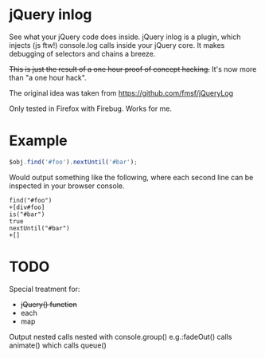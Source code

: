 jQuery inlog
======

See what your jQuery code does inside.
jQuery inlog is a plugin, which injects (js ftw!) console.log calls inside your jQuery core.
It makes debugging of selectors and chains a breeze.

~~This is just the result of a one hour proof of concept hacking.~~
It's now more than "a one hour hack".

The original idea was taken from https://github.com/fmsf/jQueryLog

Only tested in Firefox with Firebug. Works for me.


Example
========

```javascript
$obj.find('#foo').nextUntil('#bar');
```

Would output something like the following,
where each second line can be inspected in your browser console.

```
find("#foo")
+[div#foo]
is("#bar")
true
nextUntil("#bar")
+[]
```

TODO
========

Special treatment for:

* ~~jQuery() function~~
* each
* map


Output nested calls nested with console.group()
e.g.:fadeOut() calls animate() which calls queue()

